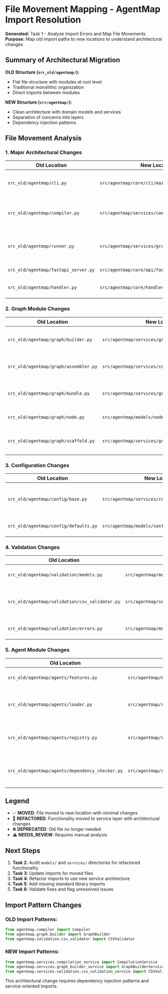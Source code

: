 # File Movement Mapping - AgentMap Import Resolution

**Generated:** Task 1 - Analyze Import Errors and Map File Movements  
**Purpose:** Map old import paths to new locations to understand architectural changes

## Summary of Architectural Migration

**OLD Structure (`src_old/agentmap/`):**
- Flat file structure with modules at root level
- Traditional monolithic organization
- Direct imports between modules

**NEW Structure (`src/agentmap/`):**
- Clean architecture with domain models and services
- Separation of concerns into layers
- Dependency injection patterns

## File Movement Analysis

### 1. Major Architectural Changes

| Old Location | New Location | Status | Notes |
|-------------|-------------|--------|-------|
| `src_old/agentmap/cli.py` | `src/agentmap/core/cli/main_cli.py` | ✅ MOVED | CLI split into multiple modules |
| `src_old/agentmap/compiler.py` | `src/agentmap/services/compilation_service.py` | 🔄 REFACTORED | Business logic extracted to service |
| `src_old/agentmap/runner.py` | `src/agentmap/services/graph_runner_service.py` | 🔄 REFACTORED | Business logic extracted to service |
| `src_old/agentmap/fastapi_server.py` | `src/agentmap/core/api/fastapi_server.py` | ✅ MOVED | Moved to API layer |
| `src_old/agentmap/handler.py` | `src/agentmap/core/handlers/base_handler.py` | 🔄 REFACTORED | Split into multiple handlers |

### 2. Graph Module Changes

| Old Location | New Location | Status | Notes |
|-------------|-------------|--------|-------|
| `src_old/agentmap/graph/builder.py` | `src/agentmap/services/graph_builder_service.py` | 🔄 REFACTORED | Business logic moved to service |
| `src_old/agentmap/graph/assembler.py` | `src/agentmap/services/compilation_service.py` | 🔄 REFACTORED | Merged into compilation service |
| `src_old/agentmap/graph/bundle.py` | `src/agentmap/services/graph_bundle_service.py` | 🔄 REFACTORED | Business logic moved to service |
| `src_old/agentmap/graph/node.py` | `src/agentmap/models/node.py` | ✅ MOVED | Now a domain model |
| `src_old/agentmap/graph/scaffold.py` | `src/agentmap/services/graph_scaffold_service.py` | 🔄 REFACTORED | Business logic moved to service |

### 3. Configuration Changes

| Old Location | New Location | Status | Notes |
|-------------|-------------|--------|-------|
| `src_old/agentmap/config/base.py` | `src/agentmap/services/config/config_service.py` | 🔄 REFACTORED | Business logic moved to service |
| `src_old/agentmap/config/defaults.py` | `src/agentmap/models/config/config_models.py` | 🔄 REFACTORED | Now domain models |

### 4. Validation Changes

| Old Location | New Location | Status | Notes |
|-------------|-------------|--------|-------|
| `src_old/agentmap/validation/models.py` | `src/agentmap/models/validation/validation_models.py` | ✅ MOVED | Now domain models |
| `src_old/agentmap/validation/csv_validator.py` | `src/agentmap/services/validation/csv_validation_service.py` | 🔄 REFACTORED | Business logic moved to service |
| `src_old/agentmap/validation/errors.py` | `src/agentmap/models/validation/errors.py` | ✅ MOVED | Error models moved |

### 5. Agent Module Changes

| Old Location | New Location | Status | Notes |
|-------------|-------------|--------|-------|
| `src_old/agentmap/agents/features.py` | `src/agentmap/models/features_registry.py` | ✅ MOVED | Now domain model |
| `src_old/agentmap/agents/loader.py` | `src/agentmap/services/agent_factory_service.py` | 🔄 REFACTORED | Business logic moved to service |
| `src_old/agentmap/agents/registry.py` | `src/agentmap/services/agent_registry_service.py` | 🔄 REFACTORED | Business logic moved to service |
| `src_old/agentmap/agents/dependency_checker.py` | `src/agentmap/services/dependency_checker_service.py` | 🔄 REFACTORED | Business logic moved to service |

## Legend

- ✅ **MOVED**: File moved to new location with minimal changes
- 🔄 **REFACTORED**: Functionality moved to service layer with architectural changes
- ❌ **DEPRECATED**: Old file no longer needed
- ⚠️ **NEEDS_REVIEW**: Requires manual analysis

## Next Steps

1. **Task 2**: Audit `models/` and `services/` directories for refactored functionality
2. **Task 3**: Update imports for moved files  
3. **Task 4**: Refactor imports to use new service architecture
4. **Task 5**: Add missing standard library imports
5. **Task 6**: Validate fixes and flag unresolved issues

## Import Pattern Changes

### OLD Import Patterns:
```python
from agentmap.compiler import Compiler
from agentmap.graph.builder import GraphBuilder  
from agentmap.validation.csv_validator import CSVValidator
```

### NEW Import Patterns:
```python
from agentmap.services.compilation_service import CompilationService
from agentmap.services.graph_builder_service import GraphBuilderService
from agentmap.services.validation.csv_validation_service import CSVValidationService
```

This architectural change requires dependency injection patterns and service-oriented imports.
